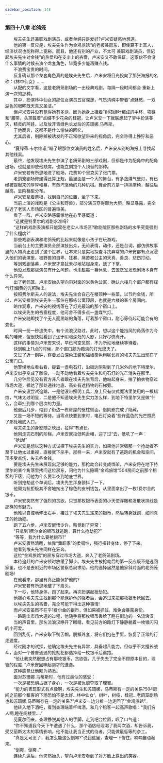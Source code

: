 ```yaml
---
sidebar_position: 148
---
```

### 第四十八章 老鸽笼  


　　埃夫先生还兼职戏剧演员，或者单纯只是爱好?卢米安疑惑地想道。  
　　他的第一反应是，埃夫先生作为金鸡旅馆”的老板兼房东，即使算不上富人，经济状况也能称得上宽裕，而且，他还有别的产业，不太可 兼职戏剧演员，但记起埃夫先生对金钱”的热爱和在支出上的吝啬，卢米安又不敢保证，这家伙不会没什么事情的时候去演个龙套角色，毕竟多少能再赚点钱。  
　　不浪费宝贵的时间。  
　　反复确认那个龙套角色真的是埃夫先生后，卢米安将目光投向了那张海报的名称：《林中仙女》……  
　　从配的文字看，这是老鸽笼剧场的一出经典戏剧，每隔一段时间都会 重新上演一次的那种。  
　　其中，扮演林中仙女的那位女演员五官深邃，气质清纯中带着“点魅惑，一双湖色的眼眸既天真又圣洁。”  
　　但卢米安并没有觉得她有多诱，因为她身上挂着“树枝绿叶编成的手环、项链和“腰带，头顶戴着“点缀不少花朵的桂冠，让卢米安一下就联想起了梦中扮演春天，精灵的阿娃，以及放开青绿色长发后的苏珊娜.马蒂斯。  
　　于他而言，这都不是什么愉快的回忆，  
　　尤其后者，剔除掉被诱发的不正常欲望带来的视角后，完全称得上狰狞和恶心。  
　　“夏绿蒂.卡尔维诺,”瞄了眼那位女演员的姓名后，卢米安从别的海报上寻找起其他线索。  
　　最终，他发现埃夫先生参演了老鸽笼剧的三部戏剧，但都是作为配角中的配角出场，也就是即使他缺席，也能立刻拉个人顶替的那种。  
　　卢米安若有所思地进了剧场，花费10个里克买了张门票。  
　　老鸽笼剧场修建得还算正规，最里面是一个大的舞台，有多盏煤气壁灯，有已经被提起来的厚厚帷幕，有蒸汽驱动的几种机械。舞台前方是一排排座椅，越往后越高，呈阶梯型分布。  
　　卢米安拿着票根，找到自己的位置，坐了下来。  
　　当前上演的戏剧是《公主和野兽》，部分演员穿得颇为大胆，略显暴露，完全贴近了老实人市场区的普遍审美。  
　　看了一阵，卢米安略感震惊地在心里感慨道：  
　　“这就是特里尔的戏剧水准吗?  
　　“这样的戏剧表演都只能窝在老实人市场区?歌剧院区那些剧场的水平究竟强到了什么程度?”  
　　那些戏剧表演和老鸽笼的比起来就像是小孩子在玩游戏。  
　　当前台上的主要演员全部演技出众，无论表情，动作，还是台词，都仿佛故事里的人物真正走到了这个世界，让本来只是实地探查寻找异常的卢米安都有点沉浸入他们的表演里，被野兽的自卑、狂暴、痛苦和公主的天真、善良、悲伤打动。  
　　等到戏剧落幕，卢米安才意犹未尽地站起身来，鼓了下掌。  
　　他没发现那些演员有什么问题，也未趁每一幕休息，去盟洗室发现剧场本身有什么异常。  
　　出了老鸽笼，卢米安抬头望向斜对面的米黄色公寓，确认六楼几个窗户都有煤气灯!偏黄的光照映出。  
　　按照费尔斯夫人的说法，埃夫先生会自己在楼顶种一些菜，以节约金钱，所以，卢米安推测埃夫先生一家住在那栋公寓顶层，也就是六楼的某个房间内。  
　　略作观察，卢米安的视线落在了灯光最暗的那个窗口上。  
　　以埃夫先生的吝啬程度，他可舍不得多点一盏煤气灯。  
　　卢米安随即找了个无人而黑暗的角落，盯着那个窗口，耐心等待起可能会有的变化。  
　　时间一份一秒流失中，有个流浪汉路过，此时，想以这个能挡风的角落作为今晚的睡床，但很快就看到了坐于阴暗深处的人影，只好尽快离开。  
　　这样的事情对卢米安来说，早已司空见惯，不为所动地继续等待着。  
　　快到晚上11点的时候，那个窗口颇为黯淡的灯光熄灭了。  
　　又过了近一刻钟，穿着发白深色正装和福墙栗色粗呢长裤的埃夫先生出现在了公寓门口。  
　　他警惕地左看右看，提着一盏电石灯，沿街边阴影到了几米外的地下特里尔，卢米安似乎变成了雕像，一动不动地看着埃夫先生和电石灯的光芒消失在那里。  
　　几分钟后见没有官方非凡者跟在埃夫先生背后，他站起身来，拍了拍衣物穿过市场大道，抵达了那处通往地底、高处有遮挡物的石梯旁。  
　　卢米安没尝试追踪，一是他没带照明工具，身上只有仪式魔法里使用的一根蜡烛，气味太过明显，二是他不知道埃夫先生实力怎么样，到地下特里尔又是做“什么，会牵扯到哪个层次的力量。  
　　他退后几步，缩到了街边一栋房屋的壁柱侧面，借阴影完成了隐藏。  
　　又是一场不短的等待，当零点快要到来时，电石灯染着“些许蓝色的光芒照亮了那处地底入口。  
　　埃夫先生的身影随之映出，拉得“有点长。  
　　他刚走完石制的阶梯，卢米安就拉低鸭舌帽，迎了过“去，低吼了一声：  
　　“抢劫!”  
　　卢米安是想以这种方式试探下埃夫先生的实力，如果他非常强那一个抢劫者不至于让他太过重视，直接就下杀手，那样一来，卢米安就有了逃跑的机会和空间，顶多受点伤，失去些金钱。  
　　要是埃夫先生未展现出足够的能力，那抢劫会转变成绑架，卢米安将在地下特里尔的某个角落里拷问这位房东，问他为什么隐瞒“金鸡旅馆”504房间之前那个租客的下落，问他为什么要半夜到地底世界。  
　　听到抢劫这个单词后，埃夫先生浑身颤抖了一下。  
　　他颇为抗拒极其不舍地掏出了棕色的皮制钱包，从里面拿出了一枚1费尔金的银币。  
　　卢米安突然有了强烈的贪欲，只觉那枚银币表面的小天使浮雕和发散状排线是那样的有魅力。  
　　他难以自控地伸出右手，接过了埃夫先生递来的银币，然后转身就跑，如同真正的抢劫犯。  
　　跑了五六步，卢米安醒悟少许，察觉到了异常：  
　　“只拿到1费尔金的银币就逃跑，算什么抢劫犯?”  
　　“等等，我为什么要抢银币?”  
　　卢米安骤然清醒，依靠“舞蹈家”的柔韧性，强行扭转身体，停了下来。  
　　他看到埃夫先生同样在狂奔。  
　　这位“金鸡旅馆”的房东穿过市场大道，奔入了老鸽笼剧场。  
　　本待追赶的卢米安顿时放缓了脚步。埃夫先生被抢劫后的第一反应既不是逃回家里，也不是去附近的市场区警察总局求助，他的选择居然是他家斜对面的老鸽笼剧场!  
　　在他看来，那里有真正能保护他的?  
　　卢米安若有所思地皱了下眉头。  
　　下一秒，他转身体，跑了起来，再次扮演起抢劫犯。  
　　他担心埃夫先生找到那个能保护他的强者后，会追过来把那枚银币抢回去。  
　　以埃夫先生的吝啬，完全可能干得出这种事情!  
　　而卢米安虽然不在乎1费尔金的银币，但如果被抓住，难免会暴露身份。  
　　一路跑出市场大道的过程，他随手将那枚银币丢给了睡在街边的一名流浪汉。  
　　当的声音里，那名流浪汉睁开了眼睛，看见前方的路灯下静静躺着一枚银闪闪的小可爱。  
　　回到乱街，卢米安取下鸭舌帽，脱掉外套，将它们抱在手里，恢复了正常的行走速度。  
　　经过刚才的试探，他确定埃夫先生有异常，具备超凡能力，但似乎不太擅长战斗，面对一个普普通通的抢劫犯都选择给一枚银币后逃跑。  
　　“他让我突然很想占有那枚银币，贪欲强，几乎失去了完全不顾原本目的，理智的程度..”卢米安回味起刚才的遭遇。  
　　这种感觉让他颇为熟悉。  
　　面对苏珊娜.马蒂斯时，他有过类似的感受：  
　　一次是被恐惧占据了身心，一次是被仇恨夺取了理智。  
　　“能力的表现形式有点像啊，埃夫先生和苏珊娜，马蒂斯有一定的关系?504房间之前那个租客的下场恐怕不是太好...林中仙女‘，树叶，树枝，桂冠...老鸽笼剧场也和苏珊娜.马蒂斯存在一定的关系?”卢米安一边分析一边走回了“金鸡旅馆”。  
　　他转入地下酒吧，看到查理端着杯啤酒，和几个租客一起高声歌唱：“我们穷人啊,睡在阁楼里....”  
　　见夏尔回来，查理挣脱其他人的手脚，走到吧台位置，叹了口气道：  
　　“你不知道我今天下午遭遇了什么，那个酒店经理喝了我两次酒，却告诉我，受艾丽斯太太的事情影响，他不能让我当正式的侍者，只能做最低等的杂工。  
　　“真是太可恶了，我怎么能这么倒霉?”说到这里，查理一下愣住，喃喃自语起来。  
　　“倒霉，倒霉..”  
　　连续几遍后，他愕然抬头，望向卢米安看到了对方脸上露出的笑容。  
